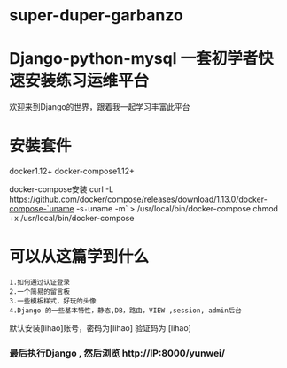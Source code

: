 # super-duper-garbanzo

# Django-python-mysql 一套初学者快速安装练习运维平台

  欢迎来到Django的世界，跟着我一起学习丰富此平台

# 安裝套件
  docker1.12+
  docker-compose1.12+

  docker-compose安装
     curl -L https://github.com/docker/compose/releases/download/1.13.0/docker-compose-`uname -s`-`uname -m` > /usr/local/bin/docker-compose
     chmod +x /usr/local/bin/docker-compose


# 可以从这篇学到什么
	1.如何通过认证登录
	2.一个简易的留言板
	3.一些模板样式，好玩的头像
	4.Django 的一些基本特性，静态,DB，路由，VIEW ,session, admin后台


默认安装[lihao]账号，密码为[lihao] 
验证码为 [lihao] 

### 最后执行Django , 然后浏览 http://IP:8000/yunwei/